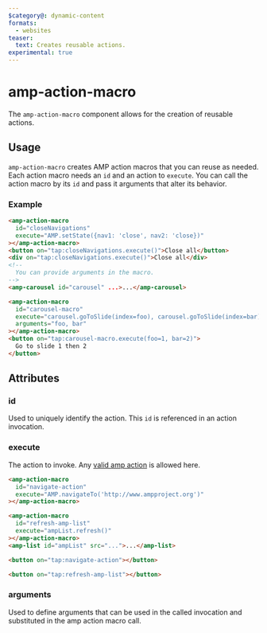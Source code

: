 ```yaml
---
$category@: dynamic-content
formats:
  - websites
teaser:
  text: Creates reusable actions.
experimental: true
---
```


<!---
Copyright 2018 The AMP HTML Authors. All Rights Reserved.
 Licensed under the Apache License, Version 2.0 (the "License");
you may not use this file except in compliance with the License.
You may obtain a copy of the License at
       http://www.apache.org/licenses/LICENSE-2.0
 Unless required by applicable law or agreed to in writing, software
distributed under the License is distributed on an "AS-IS" BASIS,
WITHOUT WARRANTIES OR CONDITIONS OF ANY KIND, either express or implied.
See the License for the specific language governing permissions and
limitations under the License.
-->
# amp-action-macro

The `amp-action-macro` component allows for the creation of reusable actions.

## Usage

`amp-action-macro` creates AMP action macros that you can reuse as needed. Each
action macro needs an `id` and an action to `execute`. You can call the action
macro by its `id` and pass it arguments that alter its behavior.

### Example

```html
<amp-action-macro
  id="closeNavigations"
  execute="AMP.setState({nav1: 'close', nav2: 'close})"
></amp-action-macro>
<button on="tap:closeNavigations.execute()">Close all</button>
<div on="tap:closeNavigations.execute()">Close all</div>
<!--
  You can provide arguments in the macro.
-->
<amp-carousel id="carousel" ...>...</amp-carousel>

<amp-action-macro
  id="carousel-macro"
  execute="carousel.goToSlide(index=foo), carousel.goToSlide(index=bar)"
  arguments="foo, bar"
></amp-action-macro>
<button on="tap:carousel-macro.execute(foo=1, bar=2)">
  Go to slide 1 then 2
</button>
```

## Attributes

### id

Used to uniquely identify the action. This `id` is referenced in an action invocation.

### execute

The action to invoke. Any [valid amp action](https://amp.dev/documentation/guides-and-tutorials/learn/amp-actions-and-events)
is allowed here.

```html
<amp-action-macro
  id="navigate-action"
  execute="AMP.navigateTo('http://www.ampproject.org')"
></amp-action-macro>

<amp-action-macro
  id="refresh-amp-list"
  execute="ampList.refresh()"
></amp-action-macro>
<amp-list id="ampList" src="...">...</amp-list>

<button on="tap:navigate-action"></button>

<button on="tap:refresh-amp-list"></button>
```

### arguments

Used to define arguments that can be used in the called invocation and
substituted in the amp action macro call.